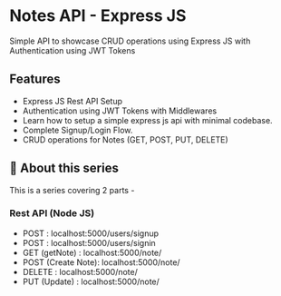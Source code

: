 
# Notes API  - Express JS

Simple API to showcase CRUD operations using Express JS with Authentication using JWT Tokens



## Features

- Express JS Rest API Setup 
- Authentication using JWT Tokens with Middlewares
- Learn how to setup a simple express js api with minimal codebase.
- Complete Signup/Login Flow.
- CRUD operations for Notes (GET, POST, PUT, DELETE)


## 🚀 About this series
This is a series covering 2 parts - 

   ### Rest API (Node JS)

  - POST              : localhost:5000/users/signup
  - POST              : localhost:5000/users/signin
  - GET (getNote)     : localhost:5000/note/
  - POST (Create Note): localhost:5000/note/ 
  - DELETE            : localhost:5000/note/ 
  - PUT (Update)      : localhost:5000/note/ 